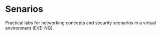 # Senarios
Practical labs for networking concepts and security scenarios in a virtual environment (EVE-NG).
